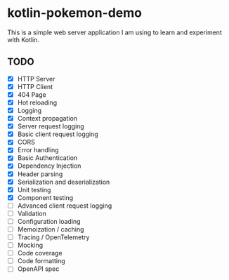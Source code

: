 # kotlin-pokemon-demo

This is a simple web server application I am using to learn and experiment with Kotlin.

## TODO
- [x] HTTP Server
- [x] HTTP Client
- [x] 404 Page
- [x] Hot reloading
- [x] Logging
- [x] Context propagation
- [x] Server request logging
- [x] Basic client request logging
- [x] CORS
- [x] Error handling
- [x] Basic Authentication
- [x] Dependency Injection
- [x] Header parsing
- [x] Serialization and deserialization
- [x] Unit testing
- [x] Component testing
- [ ] Advanced client request logging
- [ ] Validation
- [ ] Configuration loading
- [ ] Memoization / caching
- [ ] Tracing / OpenTelemetry
- [ ] Mocking
- [ ] Code coverage
- [ ] Code formatting
- [ ] OpenAPI spec